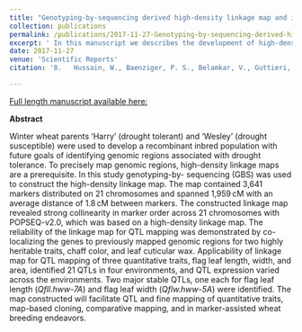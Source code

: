 ```yaml
---
title: "Genotyping-by-sequencing derived high-density linkage map and its application to QTL mapping of flag leaf traits in bread wheat"
collection: publications
permalink: /publications/2017-11-27-Genotyping-by-sequencing-derived-high-density-linkage-map-and-its-application-to-QTL-mapping-of-flag-leaf-traits-in-bread-wheat
excerpt: ' In this manuscript we describes the development of high-density linkage map in Harry x Wesley derived RIL population, confirm the accuracy, reliability and validity of the map, and also its application in mapping QTLs for flag leaf traits.'
date: 2017-11-27
venue: 'Scientific Reports'
citation: '8.	Hussain, W., Baenziger, P. S., Belamkar, V., Guttieri, M. J., Venegas, J. P., Easterly, A., et al. 2017. Genotyping-by-sequencing derived high-density linkage map and its application to QTL mapping of flag leaf traits in bread wheat. Scientific Reports. 7:16394.'

---
```


<a href='https://www.nature.com/articles/s41598-017-16006-z'>Full length manuscript available here:</a>

**Abstract**

Winter wheat parents ‘Harry’ (drought tolerant) and ‘Wesley’ (drought susceptible) were used to develop a recombinant inbred population with future goals of identifying genomic regions associated with drought tolerance. To precisely map genomic regions, high-density linkage maps are a prerequisite. In this study genotyping-by- sequencing (GBS) was used to construct the high-density linkage map. The map contained 3,641 markers distributed on 21 chromosomes and spanned 1,959 cM with an average distance of 1.8 cM between markers. The constructed linkage map revealed strong collinearity in marker order across 21 chromosomes with POPSEQ-v2.0, which was based on a high-density linkage map. The reliability of the linkage map for QTL mapping was demonstrated by co-localizing the genes to previously mapped genomic regions for two highly heritable traits, chaff color, and leaf cuticular wax. Applicability of linkage map for QTL mapping of three quantitative traits, flag leaf length, width, and area, identified 21 QTLs in four environments, and QTL expression varied across the environments. Two major stable QTLs, one each for flag leaf length (*Qfll.hww-7A*) and flag leaf width (*Qflw.hww-5A*) were identified. The map constructed will facilitate QTL and fine mapping of quantitative traits, map-based cloning, comparative mapping, and in marker-assisted wheat breeding endeavors.



